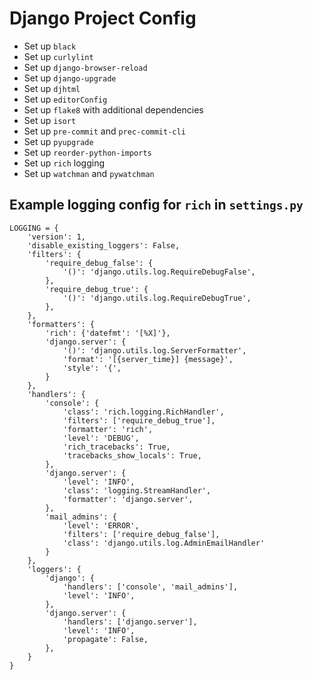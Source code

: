 # Django Project Config

* Set up `black`
* Set up `curlylint`
* Set up `django-browser-reload`
* Set up `django-upgrade`
* Set up `djhtml`
* Set up `editorConfig`
* Set up `flake8` with additional dependencies
* Set up `isort`
* Set up `pre-commit` and `prec-commit-cli`
* Set up `pyupgrade`
* Set up `reorder-python-imports`
* Set up `rich` logging
* Set up `watchman` and `pywatchman`


## Example logging config for `rich` in `settings.py`

```
LOGGING = {
    'version': 1,
    'disable_existing_loggers': False,
    'filters': {
        'require_debug_false': {
            '()': 'django.utils.log.RequireDebugFalse',
        },
        'require_debug_true': {
            '()': 'django.utils.log.RequireDebugTrue',
        },
    },
    'formatters': {
        'rich': {'datefmt': '[%X]'},
        'django.server': {
            '()': 'django.utils.log.ServerFormatter',
            'format': '[{server_time}] {message}',
            'style': '{',
        }
    },
    'handlers': {
        'console': {
            'class': 'rich.logging.RichHandler',
            'filters': ['require_debug_true'],
            'formatter': 'rich',
            'level': 'DEBUG',
            'rich_tracebacks': True,
            'tracebacks_show_locals': True,
        },
        'django.server': {
            'level': 'INFO',
            'class': 'logging.StreamHandler',
            'formatter': 'django.server',
        },
        'mail_admins': {
            'level': 'ERROR',
            'filters': ['require_debug_false'],
            'class': 'django.utils.log.AdminEmailHandler'
        }
    },
    'loggers': {
        'django': {
            'handlers': ['console', 'mail_admins'],
            'level': 'INFO',
        },
        'django.server': {
            'handlers': ['django.server'],
            'level': 'INFO',
            'propagate': False,
        },
    }
}
```
